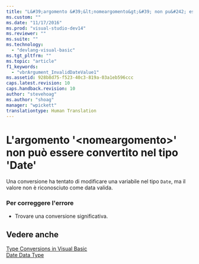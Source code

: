 ```yaml
---
title: "L&#39;argomento &#39;&lt;nomeargomento&gt;&#39; non pu&#242; essere convertito nel tipo &#39;Date&#39; | Microsoft Docs"
ms.custom: ""
ms.date: "11/17/2016"
ms.prod: "visual-studio-dev14"
ms.reviewer: ""
ms.suite: ""
ms.technology: 
  - "devlang-visual-basic"
ms.tgt_pltfrm: ""
ms.topic: "article"
f1_keywords: 
  - "vbrArgument_InvalidDateValue1"
ms.assetid: 928b8d75-f523-40c3-819a-03a1eb596ccc
caps.latest.revision: 10
caps.handback.revision: 10
author: "stevehoag"
ms.author: "shoag"
manager: "wpickett"
translationtype: Human Translation
---
```

# L&#39;argomento &#39;&lt;nomeargomento&gt;&#39; non pu&#242; essere convertito nel tipo &#39;Date&#39;
Una conversione ha tentato di modificare una variabile nel tipo `Date`, ma il valore non è riconosciuto come data valida.  
  
### Per correggere l'errore  
  
-   Trovare una conversione significativa.  
  
## Vedere anche  
 [Type Conversions in Visual Basic](../../visual-basic/programming-guide/language-features/data-types/type-conversions.md)   
 [Date Data Type](../../visual-basic/language-reference/data-types/date-data-type.md)